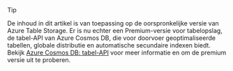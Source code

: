 > [!TIP]
> De inhoud in dit artikel is van toepassing op de oorspronkelijke versie van Azure Table Storage. Er is nu echter een Premium-versie voor tabelopslag, de tabel-API van Azure Cosmos DB, die voor doorvoer geoptimaliseerde tabellen, globale distributie en automatische secundaire indexen biedt. Bekijk [Azure Cosmos DB: tabel-API](https://aka.ms/premiumtables) voor meer informatie en om de premium versie uit te proberen.
>
